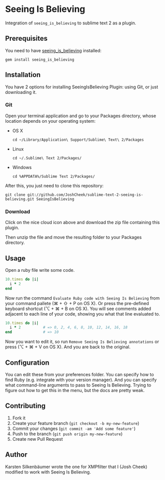 # Seeing Is Believing

Integration of `seeing_is_believing` to sublime text 2 as a plugin.

## Prerequisites

You need to have [seeing_is_believing](http://rubygems.org/gems/seeing_is_believing) installed:

```shell
gem install seeing_is_believing
```

## Installation

You have 2 options for installing SeeingIsBelieving Plugin: using Git, or just downloading it.

### Git

Open your terminal application and go to your Packages directory, whose location depends on your operating system:

* OS X

    ```shell
    cd ~/Library/Application\ Support/Sublime\ Text\ 2/Packages
    ```

* Linux

    ```shell
    cd ~/.Sublime\ Text 2/Packages/
    ```

* Windows

    ```shell
    cd %APPDATA%/Sublime Text 2/Packages/
    ```

After this, you just need to clone this repository:

```shell
git clone git://github.com/JoshCheek/sublime-text-2-seeing-is-believing.git SeeingIsBelieving
```

### Download

Click on the nice cloud icon above and download the zip file containing this plugin.

Then unzip the file and move the resulting folder to your Packages directory.

## Usage

Open a ruby file write some code.

```ruby
10.times do |i|
  i * 2
end
```

Now run the command `Evaluate Ruby code with Seeing Is Believing` from your command pallete (⌘ + ⇧ + P on OS X).
Or press the pre-defined keyboard shortcut (⌥ + ⌘ + B on OS X).
You will see comments added adjacent to each line of your code, showing you what that line evaluated to.

```ruby
10.times do |i|
  i * 2          # => 0, 2, 4, 6, 8, 10, 12, 14, 16, 18
end              # => 10
```

Now you want to edit it, so run `Remove Seeing Is Believing annotations` or press (⌥ + ⌘ + V on OS X).
And you are back to the original.

## Configuration

You can edit these from your preferences folder. You can specify how to find Ruby (e.g. integrate with your version manager).
And you can specify what command-line arguments to pass to Seeing Is Believing. Trying to figure out how to get this in the menu,
but the docs are pretty weak.

## Contributing

1. Fork it
2. Create your feature branch (`git checkout -b my-new-feature`)
3. Commit your changes (`git commit -am 'Add some feature'`)
4. Push to the branch (`git push origin my-new-feature`)
5. Create new Pull Request

## Author

Karsten Silkenbäumer wrote the one for XMPfilter that I (Josh Cheek) modified to work with Seeing Is Believing.
